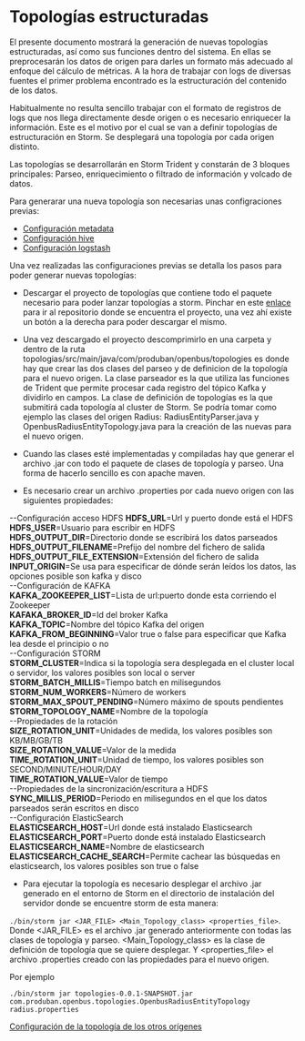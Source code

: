 # Topologías estructuradas

El presente documento mostrará la generación de nuevas topologías estructuradas, así como sus funciones dentro del sistema.
En ellas se preprocesarán los datos de origen para darles un formato más adecuado al enfoque del cálculo de métricas.
A la hora de trabajar con logs de diversas fuentes el primer problema encontrado es la estructuración del contenido de los datos.

Habitualmente no resulta sencillo trabajar con el formato de registros de logs que nos llega directamente desde origen o es necesario enriquecer la información. Este es el motivo por el cual se van a definir topologías de estructuración en Storm. Se desplegará una topología por cada origen distinto.

Las topologías se desarrollarán en Storm Trident y constarán de 3 bloques principales: Parseo, enriquecimiento o filtrado de información y volcado de datos.

Para generarar una nueva topología son necesarias unas configraciones previas:

- [Configuración metadata](doc/README_metadata.md)
- [Configuración hive](doc/README_hive.md)
- [Configuración logstash](doc/README_logstash.md)

Una vez realizadas las configuraciones previas se detalla los pasos para poder generar nuevas topologías:

* Descargar el proyecto de topologías que contiene todo el paquete necesario para poder lanzar topologías a storm.
  Pinchar en este [enlace](https://github.com/Produban/openbus/tree/topologias) para ir al repositorio donde se encuentra el proyecto, una vez ahí existe un botón a la derecha para poder descargar el mismo.

* Una vez descargado el proyecto descomprimirlo en una carpeta y dentro de la ruta topologias/src/main/java/com/produban/openbus/topologies es donde hay que crear las dos clases del parseo y de definicion de
la topología para el nuevo origen. La clase parseador es la que utiliza las funciones de Trident que permite procesar cada registro del tópico Kafka y dividirlo en campos. La clase de definición de topologías es la que submitirá cada topología al cluster de Storm. Se podría tomar como ejemplo las clases del origen Radius: RadiusEntityParser.java y
OpenbusRadiusEntityTopology.java para la creación de las nuevas para el nuevo origen.

* Cuando las clases esté implementadas y compiladas hay que generar el archivo .jar con todo el paquete de clases de topología y parseo. Una forma de hacerlo sencillo es con apache maven.



* Es necesario crear un archivo .properties por cada nuevo origen con las siguientes propiedades:

--Configuración acceso HDFS
**HDFS_URL**=Url y puerto donde está el HDFS  
**HDFS_USER**=Usuario para escribir en HDFS  
**HDFS_OUTPUT_DIR**=Directorio donde se escribirá los datos parseados  
**HDFS_OUTPUT_FILENAME**=Prefijo del nombre del fichero de salida  
**HDFS_OUTPUT_FILE_EXTENSION**=Extensión del fichero de salida  
**INPUT_ORIGIN**=Se usa para especificar de dónde serán leídos los datos, las opciones posible son kafka y disco  
--Configuración de KAFKA   
**KAFKA_ZOOKEEPER_LIST**=Lista de url:puerto donde esta corriendo el Zookeeper  
**KAFAKA_BROKER_ID**=Id del broker Kafka  
**KAFKA_TOPIC**=Nombre del tópico Kafka del origen  
**KAFKA_FROM_BEGINNING**=Valor true o false para especificar que Kafka lea desde el principio o no  
--Configuración STORM  
**STORM_CLUSTER**=Indica si la topología sera desplegada en el cluster local o servidor, los valores posibles son local o server  
**STORM_BATCH_MILLIS**=Tiempo batch en milisegundos  
**STORM_NUM_WORKERS**=Número de workers  
**STORM_MAX_SPOUT_PENDING**=Número máximo de spouts pendientes  
**STORM_TOPOLOGY_NAME**=Nombre de la topología  
--Propiedades de la rotación  
**SIZE_ROTATION_UNIT**=Unidades de medida, los valores posibles son KB/MB/GB/TB  
**SIZE_ROTATION_VALUE**=Valor de la medida  
**TIME_ROTATION_UNIT**=Unidad de tiempo, los valores posibles son SECOND/MINUTE/HOUR/DAY  
**TIME_ROTATION_VALUE**=Valor de tiempo  
--Propiedades de la sincronización/escritura a HDFS  
**SYNC_MILLIS_PERIOD**=Periodo en milisegundos en el que los datos parseados serán escritos en disco   
--Configuración ElasticSearch  
**ELASTICSEARCH_HOST**=Url donde está instalado Elasticsearch  
**ELASTICSEARCH_PORT**=Puerto donde está instalado Elasticsearch  
**ELASTICSEARCH_NAME**=Nombre de elasticsearch   
**ELASTICSEARCH_CACHE_SEARCH**=Permite cachear las búsquedas en elasticsearch, los valores posibles son true o false  


* Para ejecutar la topología es necesario desplegar el archivo .jar generado en el entorno de Storm en el directorio de instalación del servidor donde se encuentre storm de esta manera:

`./bin/storm jar <JAR_FILE> <Main_Topology_class> <properties_file>`. Donde <JAR_FILE> es el archivo .jar generado anteriormente con todas las clases de topología y parseo. <Main_Topology_class> es la clase de definición de topología que se quiere desplegar. Y <properties_file> el archivo .properties creado con las propiedades para el nuevo origen.

Por ejemplo

`./bin/storm jar topologies-0.0.1-SNAPSHOT.jar com.produban.openbus.topologies.OpenbusRadiusEntityTopology radius.properties`


[Configuración de la topología de los otros orígenes](doc/README_topologia_conf.md)
